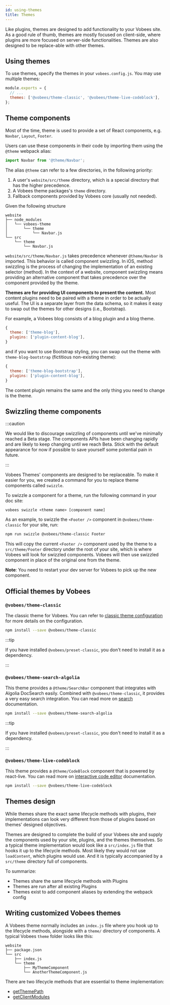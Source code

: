 ```yaml
---
id: using-themes
title: Themes
---
```


Like plugins, themes are designed to add functionality to your Vobees site. As a good rule of thumb, themes are mostly focused on client-side, where plugins are more focused on server-side functionalities. Themes are also designed to be replace-able with other themes.

## Using themes

To use themes, specify the themes in your `vobees.config.js`. You may use multiple themes:

```js {3} title="vobees.config.js"
module.exports = {
  // ...
  themes: ['@vobees/theme-classic', '@vobees/theme-live-codeblock'],
};
```

## Theme components

Most of the time, theme is used to provide a set of React components, e.g. `Navbar`, `Layout`, `Footer`.

Users can use these components in their code by importing them using the `@theme` webpack alias:

```js
import Navbar from '@theme/Navbar';
```

The alias `@theme` can refer to a few directories, in the following priority:

1. A user's `website/src/theme` directory, which is a special directory that has the higher precedence.
1. A Vobees theme packages's `theme` directory.
1. Fallback components provided by Vobees core (usually not needed).

Given the following structure

```
website
├── node_modules
│   └── vobees-theme
│       └── theme
│           └── Navbar.js
└── src
    └── theme
        └── Navbar.js
```

`website/src/theme/Navbar.js` takes precedence whenever `@theme/Navbar` is imported. This behavior is called component swizzling. In iOS, method swizzling is the process of changing the implementation of an existing selector (method). In the context of a website, component swizzling means providing an alternative component that takes precedence over the component provided by the theme.

**Themes are for providing UI components to present the content.** Most content plugins need to be paired with a theme in order to be actually useful. The UI is a separate layer from the data schema, so it makes it easy to swap out the themes for other designs (i.e., Bootstrap).

For example, a Vobees blog consists of a blog plugin and a blog theme.

```js title="vobees.config.js"
{
  theme: ['theme-blog'],
  plugins: ['plugin-content-blog'],
}
```

and if you want to use Bootstrap styling, you can swap out the theme with `theme-blog-bootstrap` (fictitious non-existing theme):

```js title="vobees.config.js"
{
  theme: ['theme-blog-bootstrap'],
  plugins: ['plugin-content-blog'],
}
```

The content plugin remains the same and the only thing you need to change is the theme.

## Swizzling theme components

:::caution

We would like to discourage swizzling of components until we've minimally reached a Beta stage. The components APIs have been changing rapidly and are likely to keep changing until we reach Beta. Stick with the default appearance for now if possible to save yourself some potential pain in future.

:::

Vobees Themes' components are designed to be replaceable. To make it easier for you, we created a command for you to replace theme components called `swizzle`.

To swizzle a component for a theme, run the following command in your doc site:

```shell
vobees swizzle <theme name> [component name]
```

As an example, to swizzle the `<Footer />` component in `@vobees/theme-classic` for your site, run:

```bash npm2yarn
npm run swizzle @vobees/theme-classic Footer
```

This will copy the current `<Footer />` component used by the theme to a `src/theme/Footer` directory under the root of your site, which is where Vobees will look for swizzled components. Vobees will then use swizzled component in place of the original one from the theme.

**Note**: You need to restart your dev server for Vobees to pick up the new component.

## Official themes by Vobees

### `@vobees/theme-classic`

The classic theme for Vobees. You can refer to [classic theme configuration](theme-classic.md) for more details on the configuration.

```bash npm2yarn
npm install --save @vobees/theme-classic
```

:::tip

If you have installed `@vobees/preset-classic`, you don't need to install it as a dependency.

:::

### `@vobees/theme-search-algolia`

This theme provides a `@theme/SearchBar` component that integrates with Algolia DocSearch easily. Combined with `@vobees/theme-classic`, it provides a very easy search integration. You can read more on [search](search.md) documentation.

```bash npm2yarn
npm install --save @vobees/theme-search-algolia
```

:::tip

If you have installed `@vobees/preset-classic`, you don't need to install it as a dependency.

:::

### `@vobees/theme-live-codeblock`

This theme provides a `@theme/CodeBlock` component that is powered by react-live. You can read more on [interactive code editor](markdown-features.mdx#interactive-code-editor) documentation.

```bash npm2yarn
npm install --save @vobees/theme-live-codeblock
```

## Themes design

While themes share the exact same lifecycle methods with plugins, their implementations can look very different from those of plugins based on themes' designed objectives.

Themes are designed to complete the build of your Vobees site and supply the components used by your site, plugins, and the themes themselves. So a typical theme implementation would look like a `src/index.js` file that hooks it up to the lifecycle methods. Most likely they would not use `loadContent`, which plugins would use. And it is typically accompanied by a `src/theme` directory full of components.

To summarize:

- Themes share the same lifecycle methods with Plugins
- Themes are run after all existing Plugins
- Themes exist to add component aliases by extending the webpack config

## Writing customized Vobees themes

A Vobees theme normally includes an `index.js` file where you hook up to the lifecycle methods, alongside with a `theme/` directory of components. A typical Vobees `theme` folder looks like this:

```shell {5-7}
website
├── package.json
└── src
    ├── index.js
    └── theme
        ├── MyThemeComponent
        └── AnotherThemeComponent.js
```

There are two lifecycle methods that are essential to theme implementation:

- [getThemePath](lifecycle-apis.md#getthemepath)
- [getClientModules](lifecycle-apis.md#getclientmodules)

<!--

Outline
---
High-level overview about themes:
- how to use a theme
- how to pass theme configurations
- how to swizzle components and the power of it

Related pieces
---

- [Advanced Guides – Themes](advanced-themes.md)
- [Lifecycle APIs](lifecycle-apis.md)

References
---
- [themes RFC](https://github.com/facebook/vobees/issues/1438)
- [how classic template uses themes](/packages/vobees/templates/classic/vobees.config.js)
- [using plugins doc](using-plugins.md)
- [vuepress docs on themes](https://v1.vuepress.vuejs.org/theme/)

-->
